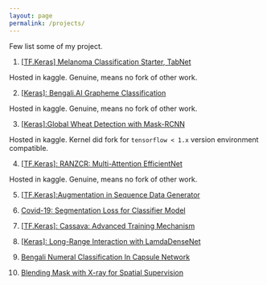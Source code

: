 ```yaml
---
layout: page
permalink: /projects/
---
```


Few list some of my project. 

1. [[TF.Keras] Melanoma Classification Starter, TabNet](https://www.kaggle.com/ipythonx/tf-keras-melanoma-classification-starter-tabnet)

Hosted in kaggle. Genuine, means no fork of other work. 

2. [[Keras]: Bengali.AI Grapheme Classification](https://www.kaggle.com/ipythonx/keras-bengali-ai-grapheme-classification?scriptVersionId=65475261)

Hosted in kaggle. Genuine, means no fork of other work. 

3. [[Keras]:Global Wheat Detection with Mask-RCNN](https://www.kaggle.com/ipythonx/keras-global-wheat-detection-with-mask-rcnn)

Hosted in kaggle. Kernel did fork for `tensorflow < 1.x` version environment compatible. 

4. [[TF.Keras]: RANZCR: Multi-Attention EfficientNet](https://www.kaggle.com/ipythonx/tf-keras-ranzcr-multi-attention-efficientnet)

Hosted in kaggle. Genuine, means no fork of other work. 

5. [[TF.Keras]:Augmentation in Sequence Data Generator](https://www.kaggle.com/ipythonx/tf-keras-augmentation-in-sequence-data-generator)

6. [Covid-19: Segmentation Loss for Classifier Model](https://www.kaggle.com/ipythonx/covid-19-segmentation-loss-for-classifier-model)

7. [[TF.Keras]: Cassava: Advanced Training Mechanism](https://www.kaggle.com/ipythonx/tf-keras-cassava-advanced-training-mechanism)

8. [[Keras]: Long-Range Interaction with LamdaDenseNet](https://www.kaggle.com/ipythonx/keras-long-range-interaction-with-lamdadensenet)

9. [Bengali Numeral Classification In Capsule Network](https://www.kaggle.com/ipythonx/bengali-numeral-classification-in-capsule-network)

10. [Blending Mask with X-ray for Spatial Supervision](https://www.kaggle.com/ipythonx/blending-mask-with-x-ray-for-spatial-supervision)





